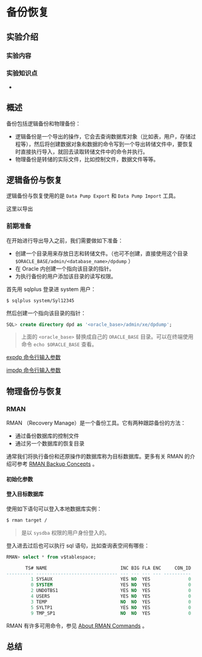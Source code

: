 # 备份恢复

## 实验介绍

### 实验内容



### 实验知识点

+ ​


## 概述

备份包括逻辑备份和物理备份：

- 逻辑备份是一个导出的操作，它会去查询数据库对象（比如表，用户，存储过程等），然后将创建数据对象和数据的命令写到一个导出转储文件中，要恢复时直接执行导入，就回去读取转储文件中的命令并执行。
- 物理备份是转储的实际文件，比如控制文件，数据文件等等。

## 逻辑备份与恢复

逻辑备份与恢复使用的是 `Data Pump Export` 和 `Data Pump Import` 工具。

这里以导出 

### 前期准备

在开始进行导出导入之前，我们需要做如下准备：

- 创建一个目录用来存放日志和转储文件。（也可不创建，直接使用这个目录 `$ORACLE_BASE/admin/<database_name>/dpdump` ）
- 在 Oracle 内创建一个指向该目录的指针。
- 为执行备份的用户添加该目录的读写权限。

首先用 sqlplus 登录进 system 用户：

```bash
$ sqlplus system/Syl12345
```

然后创建一个指向该目录的指针：

```sql
SQL> create directory dpd as '<oracle_base>/admin/xe/dpdump';
```

> 上面的 `<oracle_base>` 替换成自己的 `ORACLE_BASE` 目录。可以在终端使用命令 `echo $ORACLE_BASE` 查看。







[expdp 命令行输入参数](https://docs.oracle.com/en/database/oracle/oracle-database/12.2/sutil/oracle-data-pump-export-utility.html#GUID-33880357-06B1-4CA2-8665-9D41347C6705)



[impdp 命令行输入参数](https://docs.oracle.com/en/database/oracle/oracle-database/12.2/sutil/datapump-import-utility.html#GUID-BA74D4F6-2840-4002-A673-0A7D9CBB3D78)

## 物理备份与恢复

### RMAN

RMAN （Recovery Manage）是一个备份工具。它有两种跟踪备份的方法：

- 通过备份数据库的控制文件
- 通过另一个数据库的恢复目录

通常我们将执行备份和还原操作的数据库称为目标数据库。更多有关 RMAN 的介绍可参考 [RMAN Backup Concepts](https://docs.oracle.com/en/database/oracle/oracle-database/12.2/bradv/rman-backup-concepts.html#GUID-B3380142-ABCD-437F-9E06-B219D74E6738) 。

#### 初始化参数



#### 登入目标数据库

使用如下语句可以登入本地数据库实例：

```bash
$ rman target /
```

> 是以 `sysdba` 权限的用户身份登入的。

登入进去过后也可以执行 sql 语句，比如查询表空间有哪些：

```sql
RMAN> select * from v$tablespace;

       TS# NAME                           INC BIG FLA ENC     CON_ID
---------- ------------------------------ --- --- --- --- ----------
         1 SYSAUX                         YES NO  YES              0
         0 SYSTEM                         YES NO  YES              0
         2 UNDOTBS1                       YES NO  YES              0
         4 USERS                          YES NO  YES              0
         3 TEMP                           NO  NO  YES              0
         5 SYLTP1                         YES NO  YES              0
         9 TMP_SP1                        NO  NO  YES              0
```

RMAN 有许多可用命令，参见 [About RMAN Commands](https://docs.oracle.com/en/database/oracle/oracle-database/12.2/rcmrf/about-rman-commands.html#GUID-0385D88E-6D36-41AC-BEA0-DD7F5C97D253) 。










## 总结

